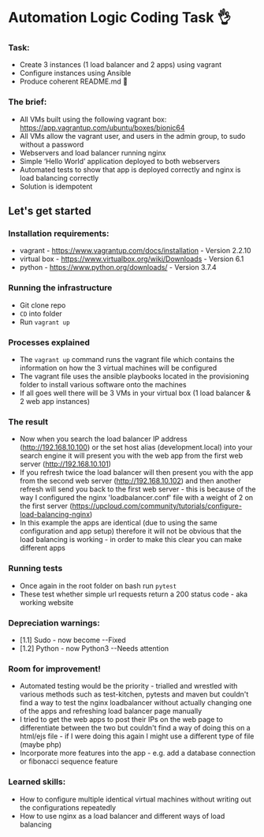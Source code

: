 # Automation Logic Coding Task :ok_hand:

### Task:
- Create 3 instances (1 load balancer and 2 apps) using vagrant
- Configure instances using Ansible
- Produce coherent README.md :eyes:

### The brief:
- All VMs built using the following vagrant box:
https://app.vagrantup.com/ubuntu/boxes/bionic64
- All VMs allow the vagrant user, and users in the admin group, to sudo without a password
- Webservers and load balancer running nginx
- Simple ‘Hello World’ application deployed to both webservers
- Automated tests to show that app is deployed correctly and nginx is load balancing correctly
- Solution is idempotent



## Let's get started

### Installation requirements:
- vagrant - https://www.vagrantup.com/docs/installation - Version 2.2.10
- virtual box - https://www.virtualbox.org/wiki/Downloads - Version 6.1
- python - https://www.python.org/downloads/ - Version 3.7.4

### Running the infrastructure
- Git clone repo
- ``CD`` into folder
- Run ``vagrant up``

### Processes explained
- The ``vagrant up`` command runs the vagrant file which contains the information on how the 3 virtual machines will be configured
- The vagrant file uses the ansible playbooks located in the provisioning folder to install various software onto the machines
- If all goes well there will be 3 VMs in your virtual box (1 load balancer & 2 web app instances)

### The result
- Now when you search the load balancer IP address (http://192.168.10.100) or the set host alias (development.local) into your search engine it will present you with the web app from the first web server (http://192.168.10.101)
- If you refresh twice the load balancer will then present you with the app from the second web server (http://192.168.10.102) and then another refresh will send you back to the first web server - this is because of the way I configured the nginx 'loadbalancer.conf' file with a weight of 2 on the first server (https://upcloud.com/community/tutorials/configure-load-balancing-nginx)
- In this example the apps are identical (due to using the same configuration and app setup) therefore it will not be obvious that the load balancing is working - in order to make this clear you can make different apps

### Running tests
- Once again in the root folder on bash run ``pytest``
- These test whether simple url requests return a 200 status code - aka working website

### Depreciation warnings:
- [1.1] Sudo - now become --Fixed
- [1.2] Python - now Python3 --Needs attention

### Room for improvement!
- Automated testing would be the priority - trialled and wrestled with various methods such as test-kitchen, pytests and maven but couldn't find a way to test the nginx loadbalancer without actually changing one of the apps and refreshing load balancer page manually
- I tried to get the web apps to post their IPs on the web page to differentiate between the two but couldn't find a way of doing this on a html/ejs file - if I were doing this again I might use a different type of file (maybe php)
- Incorporate more features into the app - e.g. add a database connection or fibonacci sequence feature

### Learned skills:
- How to configure multiple identical virtual machines without writing out the configurations repeatedly
- How to use nginx as a load balancer and different ways of load balancing
